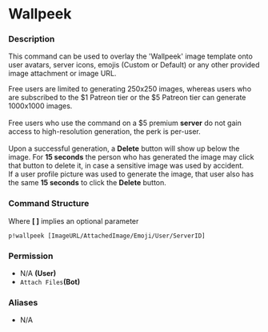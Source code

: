 # Wallpeek

### Description

This command can be used to overlay the 'Wallpeek' image template onto user avatars, server icons, emojis (Custom or Default) or any other provided image attachment or image URL.

Free users are limited to generating 250x250 images, whereas users who are subscribed to the $1 Patreon tier or the $5 Patreon tier can generate 1000x1000 images.\
\
Free users who use the command on a $5 premium **server** do not gain access to high-resolution generation, the perk is per-user.\
\
Upon a successful generation, a **Delete** button will show up below the image. For **15 seconds** the person who has generated the image may click that button to delete it, in case a sensitive image was used by accident.\
If a user profile picture was used to generate the image, that user also has the same **15 seconds** to click the **Delete** button.

### Command Structure

Where **\[ ]** implies an optional parameter

```
p!wallpeek [ImageURL/AttachedImage/Emoji/User/ServerID]
```

### **Permission**

* N/A **(User)**
* `Attach Files`**(Bot)**

### Aliases

* N/A
